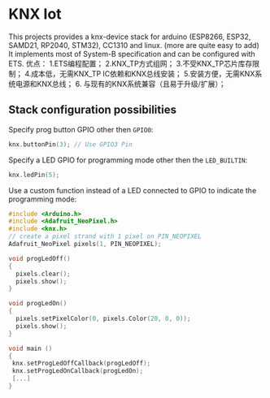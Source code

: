 # KNX Iot 

This projects provides a knx-device stack for arduino (ESP8266, ESP32, SAMD21, RP2040, STM32), CC1310 and linux. (more are quite easy to add)
It implements most of System-B specification and can be configured with ETS.
优点：
1.ETS编程配置；
2.KNX_TP方式组网；
3.不受KNX_TP芯片库存限制；
4.成本低，无需KNX_TP IC依赖和KNX总线安装；
5.安装方便，无需KNX系统电源和KNX总线；
6. 与现有的KNX系统兼容（且易于升级/扩展）；


## Stack configuration possibilities

Specify prog button GPIO other then `GPIO0`:
```C++
knx.buttonPin(3); // Use GPIO3 Pin
```

Specify a LED GPIO for programming mode other then the `LED_BUILTIN`:
```C++
knx.ledPin(5);
```

Use a custom function instead of a LED connected to GPIO to indicate the programming mode:
```C++
#include <Arduino.h>
#include <Adafruit_NeoPixel.h>
#include <knx.h>
// create a pixel strand with 1 pixel on PIN_NEOPIXEL
Adafruit_NeoPixel pixels(1, PIN_NEOPIXEL);

void progLedOff()
{
  pixels.clear();
  pixels.show();
}

void progLedOn()
{
  pixels.setPixelColor(0, pixels.Color(20, 0, 0));
  pixels.show();
}

void main ()
{
 knx.setProgLedOffCallback(progLedOff);
 knx.setProgLedOnCallback(progLedOn);
 [...]
}
```


